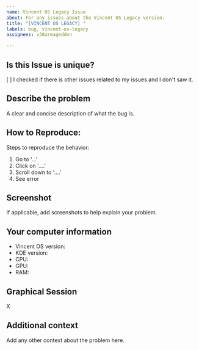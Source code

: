 ```yaml
---
name: Vincent OS Legacy Issue
about: For any issues about the Vincent OS Legacy version.
title: "[VINCENT OS LEGACY] "
labels: bug, vincent-os-legacy
assignees: v38armageddon

---
```


<!-- **!!!PLEASE READ THIS BEFORE SUBMITTING A ISSUE!!!**
When submitting a issue:
- Please search to avoid duplicate.
- Detail as much as you can your problem.
- If possible, include screenshots of the problems
- If the issue is from a third-part software, do not post here. Post on their bug report page.
-->
## Is this Issue is unique?
[ ] I checked if there is other issues related to my issues and I don't saw it.

## Describe the problem
A clear and concise description of what the bug is.

## How to Reproduce:
Steps to reproduce the behavior:
1. Go to '...'
2. Click on '....'
3. Scroll down to '....'
4. See error

## Screenshot
If applicable, add screenshots to help explain your problem.

## Your computer information
- Vincent OS version: 
- KDE version:
- CPU: 
- GPU: 
- RAM: 

## Graphical Session
X

## Additional context
Add any other context about the problem here.
